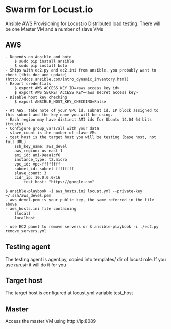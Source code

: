 # Swarm for Locust.io

Ansible AWS Provisioning for Locust.io Distributed load testing. There will be one Master VM and a number of slave VMs

## AWS
	- Depends on Ansible and boto
		$ sudo pip install ansible
		$ sudo pip install boto
	- Ships with ec2.py and ec2.ini from ansible. you probably want to check [this doc and update](http://docs.ansible.com/intro_dynamic_inventory.html)
	- Export credentials
		$ export AWS_ACCESS_KEY_ID=<aws access key id>
		$ export AWS_SECRET_ACCESS_KEY=<aws secret access key>
	- Disable host key checking 
		$ export ANSIBLE_HOST_KEY_CHECKING=False

	- At AWS, take note of your VPC id, subnet id, IP block assigned to this subnet and the key name you will be using.
	- Each region may have distinct AMI ids for Ubuntu 14.04 64 bits (trusty)
	- Configure group_vars/all with your data
	- slave_count is the number of slave VMs
	- test_host is the target host you will be testing (base host, not full URL)
		ssh_key_name: aws_devel
		aws_region: us-east-1
		ami_id: ami-9eaa1cf6
		instance_type: t2.micro
		vpc_id: vpc-ffffffff
		subnet_id: subnet-ffffffff
		slave_count: 3
		cidr_ip: 10.0.0.0/16
    		test_host: "https://google.com"

	$ ansible-playbook -i aws_hosts.ini locust.yml --private-key ~/.ssh/aws_devel.pem
	- aws_devel.pem is your public key, the same referred in the file above
	- aws_hosts.ini file containing
		[local]
		localhost

	- use EC2 panel to remove servers or $ ansible-playbook -i ./ec2.py remove_servers.yml

## Testing agent

The testing agent is agent.py, copied into templates/ dir of locust role. If you use *run.sh* it will do it for you

## Target host

The target host is configured at locust.yml variable test_host

## Master 

Access the master VM using http://ip:8089
